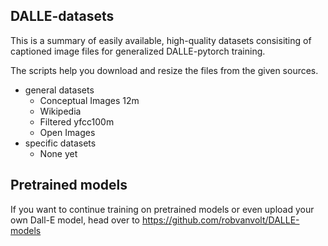 ## DALLE-datasets
This is a summary of easily available, high-quality datasets consisiting of captioned image files for generalized DALLE-pytorch training.

The scripts help you download and resize the files from the given sources.

* general datasets
  * Conceptual Images 12m
  * Wikipedia
  * Filtered yfcc100m
  * Open Images
* specific datasets
  * None yet


## Pretrained models

If you want to continue training on pretrained models or even upload your own Dall-E model, head over to https://github.com/robvanvolt/DALLE-models